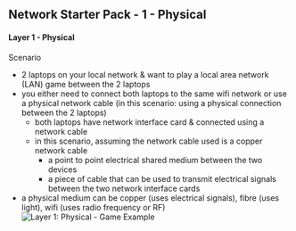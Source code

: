 ## Network Starter Pack - 1 - Physical ##

#### Layer 1 - Physical ####
Scenario
* 2 laptops on your local network & want to play a local area network (LAN) game between the 2 laptops
* you either need to connect both laptops to the same wifi network or use a physical network cable (in this scenario: using a physical connection between the 2 laptops)
  * both laptops have network interface card & connected using a network cable
  * in this scenario, assuming the network cable used is a copper network cable 
    * a point to point electrical shared medium between the two devices
    * a piece of cable that can be used to transmit electrical signals between the two network interface cards
* a physical medium can be copper (uses electrical signals), fibre (uses light), wifi (uses radio frequency or RF)
![Layer 1: Physical - Game Example](https://i.postimg.cc/vHDd51yn/image5.png)

